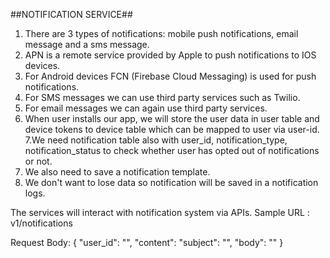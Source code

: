 ##NOTIFICATION SERVICE##

1. There are 3 types of notifications: mobile push notifications, email message and a sms message.
2. APN is a remote service provided by Apple to push notifications to IOS devices.
3. For Android devices FCN (Firebase Cloud Messaging) is used for push notifications.
4. For SMS messages we can use third party services such as Twilio.
5. For email messages we can again use third party services.
6. When user installs our app, we will store the user data in user table and device tokens to device 
table which can be mapped to user via user-id.
7.We need notification table also with user_id, notification_type, notification_status to check whether
   user has opted out of notifications or not.
8. We also need to save a notification template.
9. We don't want to lose data so notification will be saved in a notification logs.


The services will interact with notification system via APIs.
Sample URL : v1/notifications

Request Body: {
  "user_id": "",
  "content": 
          "subject": "",
          "body": ""
  }